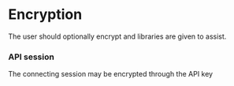 # Encryption

The user should optionally encrypt and libraries are given to assist.

### API session

The connecting session may be encrypted through the API key
